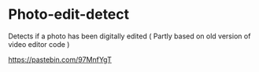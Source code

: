# Photo-edit-detect
Detects if a photo has been digitally edited ( Partly based on old version of video editor code )

https://pastebin.com/97MnfYgT
